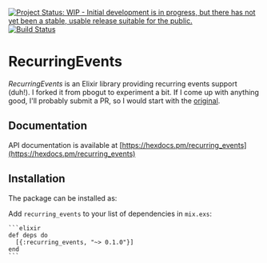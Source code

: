 [![Project Status: WIP - Initial development is in progress, but there has not yet been a stable, usable release suitable for the public.](http://www.repostatus.org/badges/latest/wip.svg)](http://www.repostatus.org/#wip)
[![Build Status](https://travis-ci.org/pbogut/recurring_events.svg?branch=master)](https://travis-ci.org/pbogut/recurring_events)

# RecurringEvents

*RecurringEvents* is an Elixir library providing recurring events support
(duh!). I forked it from pbogut to experiment a bit. If I come up with anything good, I'll probably submit a PR, so I would
start with the [original](https://github.com/pbogut/recurring_events).

## Documentation

API documentation is available at [https://hexdocs.pm/recurring_events](https://hexdocs.pm/recurring_events)

## Installation

The package can be installed as:

  Add `recurring_events` to your list of dependencies in `mix.exs`:

    ```elixir
    def deps do
      [{:recurring_events, "~> 0.1.0"}]
    end
    ```
